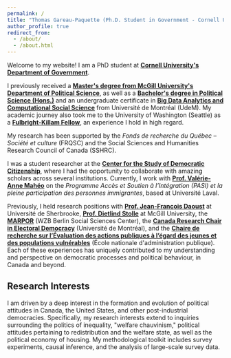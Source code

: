 ```yaml
---
permalink: /
title: "Thomas Gareau-Paquette (Ph.D. Student in Government - Cornell University)"
author_profile: true
redirect_from: 
  - /about/
  - /about.html
---
```


Welcome to my website! I am a PhD student at **[Cornell University's Department of Government](https://government.cornell.edu/)**.

I previously received a **[Master's degree from McGill University's Department of Political Science](https://www.mcgill.ca/politicalscience/grad/admissions/ma)**, as well as a **[Bachelor's degree in Political Science (Hons.)](https://pol.umontreal.ca/programmes-cours/premier-cycle/baccalaureat-science-politique/)** and an undergraduate certificate in **[Big Data Analytics and Computational Social Science](https://admission.umontreal.ca/programmes/microprogramme-de-1er-cycle-en-analyse-des-megadonnees-en-sciences-humaines-et-sociales/)** from Université de Montréal (UdeM). My academic journey also took me to the University of Washington (Seattle) as a **[Fulbright-Killam Fellow](https://www.fulbright.ca/programs/killam-fellowships/canadians/recent-award-recipients)**, an experience I hold in high regard.

My research has been supported by the *Fonds de recherche du Québec – Société et culture* (FRQSC) and the Social Sciences and Humanities Research Council of Canada (SSHRC).

I was a student researcher at the **[Center for the Study of Democratic Citizenship](https://csdc-cecd.ca/alumni/)**, where I had the opportunity to collaborate with amazing scholars across several institutions. Currently, I work with **[Prof. Valérie-Anne Mahéo](https://www.fss.ulaval.ca/notre-faculte/repertoire-du-personnel/valerie-anne-maheo)** on the  *Programme Accès et Soutien à l’Intégration (PASI) et la pleine participation des personnes immigrantes*, based at Université Laval.

Previously, I held research positions with **[Prof. Jean-François Daoust](https://www.usherbrooke.ca/politique-appliquee/ecole/personnel/personnel-enseignant/jean-francois-daoust)** at Université de Sherbrooke, **[Prof. Dietlind Stolle](https://www.mcgill.ca/politicalscience/dietlind-stolle)** at McGill University, the **[MARPOR](https://manifesto-project.wzb.eu/)** (WZB Berlin Social Sciences Center), the **[Canada Research Chair in Electoral Democracy](https://www.chairedemocratie.com/)** (Université de Montréal), and the **[Chaire de recherche sur l’Évaluation des actions publiques à l’égard des jeunes et des populations vulnérables](http://crevaj.ca/)** (École nationale d'administration publique). Each of these experiences has uniquely contributed to my understanding and perspective on democratic processes and political behaviour, in Canada and beyond.


## Research Interests

I am driven by a deep interest in the formation and evolution of political attitudes in Canada, the United States, and other post-industrial democracies. Specifically, my research interests extend to inquiries surrounding the politics of inequality, "welfare chauvinism," political attitudes pertaining to redistribution and the welfare state, as well as the political economy of housing. My methodological toolkit includes survey experiments, causal inference, and the analysis of large-scale survey data.